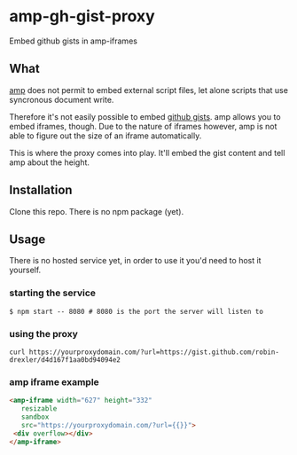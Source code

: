 # amp-gh-gist-proxy
Embed github gists in amp-iframes

## What
[amp](https://www.ampproject.org/) does not permit to embed external script files, let alone scripts that use syncronous document write.

Therefore it's not easily possible to embed [github gists](https://gist.github.com/).
amp allows you to embed iframes, though. Due to the nature of iframes however, amp is not able to figure out the size of an iframe automatically.

This is where the proxy comes into play. It'll embed the gist content and tell amp about the height.

## Installation
Clone this repo. There is no npm package (yet).

## Usage
There is no hosted service yet, in order to use it you'd need to host it yourself.

### starting the service 
```cli
$ npm start -- 8080 # 8080 is the port the server will listen to
```

### using the proxy

```cli
curl https://yourproxydomain.com/?url=https://gist.github.com/robin-drexler/d4d167f1aa0bd94094e2
```

### amp iframe example

```html
<amp-iframe width="627" height="332"
   resizable
   sandbox
   src="https://yourproxydomain.com/?url={{}}">
 <div overflow></div>
</amp-iframe>
```
